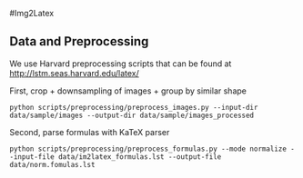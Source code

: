 #Img2Latex


## Data and Preprocessing

We use Harvard preprocessing scripts that can be found at http://lstm.seas.harvard.edu/latex/

First, crop + downsampling of images + group by similar shape


```
python scripts/preprocessing/preprocess_images.py --input-dir data/sample/images --output-dir data/sample/images_processed
```

Second, parse formulas with KaTeX parser

```
python scripts/preprocessing/preprocess_formulas.py --mode normalize --input-file data/im2latex_formulas.lst --output-file data/norm.fomulas.lst
```